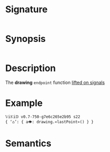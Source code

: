 # Signature
```vikid-signature
```

# Synopsis
```vikid-synopsis
```

# Description
The __drawing__ `endpoint` function [lifted on signals](/refman/concepts/pure_functions)

# Example
```vikid-script
𝕍i𝕂i𝔻 v0.7-750-g7e6c265e2b95 s22
{ ‘⌂’: { a👁: drawing.«lastPoint»() } }
```



# Semantics